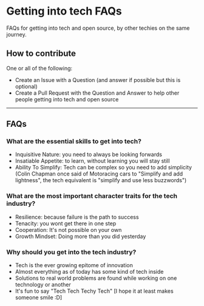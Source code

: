 # Getting into tech FAQs

FAQs for getting into tech and open source, by other techies on the same journey. 

## How to contribute

One or all of the following:

- Create an Issue with a Question (and answer if possible but this is optional)
- Create a Pull Request with the Question and Answer to help other people getting into tech and open source

---

## FAQs

### What are the essential skills to get into tech?

- Inquisitive Nature: you need to always be looking forwards
- Insatiable Appetite: to learn, without learning you will stay still
- Ability To Simplify: Tech can be complex so you need to add simplicity (Colin Chapman once said of Motoracing cars to "Simplify and add lightness", the tech equivalent is "simplify and use less buzzwords")


### What are the most important character traits for the tech industry?

- Resilience: because failure is the path to success
- Tenacity: you wont get there in one step
- Cooperation: It's not possible on your own
- Growth Mindset: Doing more than you did yesterday 

### Why should you get into the tech industry?

- Tech is the ever growing epitome of innovation
- Almost everything as of today has some kind of tech inside
- Solutions to real world problems are found while working on one technology or another
- It's fun to say "Tech Tech Techy Tech" [I hope it at least makes someone smile :D]
